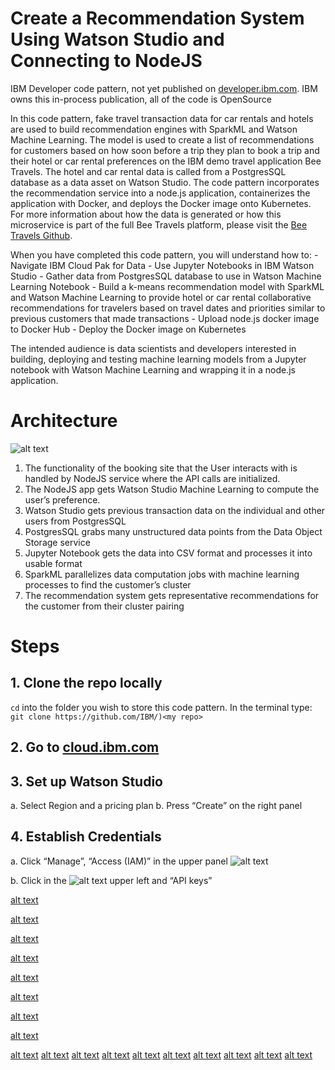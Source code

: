 # Create a Recommendation System Using Watson Studio and Connecting to NodeJS 
IBM Developer code pattern, not yet published on [developer.ibm.com](https://developer.ibm.com/). IBM owns this in-process publication, all of the code is OpenSource

In this code pattern, fake travel transaction data for car rentals and hotels are used to build recommendation engines with SparkML and Watson Machine Learning. The model is used to create a list of recommendations for customers based on how soon before a trip they plan to book a trip and their hotel or car rental preferences on the IBM demo travel application Bee Travels. The hotel and car rental data is called from a PostgresSQL database as a data asset on Watson Studio. The code pattern incorporates the recommendation service into a node.js application, containerizes the application with Docker, and deploys the Docker image onto Kubernetes. For more information about how the data is generated or how this microservice is part of the full Bee Travels platform, please visit the [Bee Travels Github](https://github.com/bee-travels/). 

When you have completed this code pattern, you will understand how to:
    - Navigate IBM Cloud Pak for Data
    - Use Jupyter Notebooks in IBM Watson Studio
    - Gather data from PostgresSQL database to use in Watson Machine Learning Notebook
    - Build a k-means recommendation model with SparkML and Watson Machine Learning to provide hotel or car rental collaborative recommendations for travelers based on travel dates and priorities similar to previous customers that made transactions
    - Upload node.js docker image to Docker Hub
    - Deploy the Docker image on Kubernetes
    
The intended audience is data scientists and developers interested in building, deploying and testing machine learning models from a Jupyter notebook with Watson Machine Learning and wrapping it in a node.js application.

# Architecture
![alt text](https://github.com/mhrosen/recommendation-code-pattern/blob/master/Images-for-ReadMe/Image1.jpeg)

1. The functionality of the booking site that the User interacts with is handled by NodeJS service where the API calls are initialized.
2. The NodeJS app gets Watson Studio Machine Learning to compute the user’s preference.
3. Watson Studio gets previous transaction data on the individual and other users from PostgresSQL
4. PostgresSQL grabs many unstructured data points from the Data Object Storage service
5. Jupyter Notebook gets the data into CSV format and processes it into usable format
6. SparkML parallelizes data computation jobs with machine learning processes to find the customer’s cluster
7. The recommendation system gets representative recommendations for the customer from their cluster pairing

# Steps
 ## 1. Clone the repo locally
`cd` into the folder you wish to store this code pattern. In the terminal type:
    ```git clone https://github.com/IBM/)<my repo> ```
 ## 2. Go to [cloud.ibm.com](cloud.ibm.com)
 ## 3. Set up Watson Studio 
   a. Select Region and a pricing plan
   b. Press “Create” on the right panel
 ## 4. Establish Credentials
   a. Click “Manage”, “Access (IAM)” in the upper panel
   ![alt text](https://github.com/mhrosen/recommendation-code-pattern/blob/master/Images-for-ReadMe/Image2.jpeg)

   b. Click in the ![alt text](https://github.com/mhrosen/recommendation-code-pattern/blob/master/Images-for-ReadMe/Image%208-2-20%20at%2011.05%20PM.jpeg) upper left and “API keys”
   
   
   
   
   
[alt text](https://github.com/mhrosen/recommendation-code-pattern/blob/master/Images-for-ReadMe/Image4.jpeg)

[alt text](https://github.com/mhrosen/recommendation-code-pattern/blob/master/Images-for-ReadMe/Image5.jpeg)

[alt text](https://github.com/mhrosen/recommendation-code-pattern/blob/master/Images-for-ReadMe/Image6.jpeg)

[alt text](https://github.com/mhrosen/recommendation-code-pattern/blob/master/Images-for-ReadMe/Image7.jpeg)

[alt text](https://github.com/mhrosen/recommendation-code-pattern/blob/master/Images-for-ReadMe/Image8.jpeg)

[alt text](https://github.com/mhrosen/recommendation-code-pattern/blob/master/Images-for-ReadMe/Image9.jpeg)

[alt text](https://github.com/mhrosen/recommendation-code-pattern/blob/master/Images-for-ReadMe/Image10.jpeg)

[alt text](https://github.com/mhrosen/recommendation-code-pattern/blob/master/Images-for-ReadMe/Image11.jpeg)

[alt text](https://github.com/mhrosen/recommendation-code-pattern/blob/master/Images-for-ReadMe/Image12.jpeg)
[alt text](https://github.com/mhrosen/recommendation-code-pattern/blob/master/Images-for-ReadMe/Image13.jpeg)
[alt text](https://github.com/mhrosen/recommendation-code-pattern/blob/master/Images-for-ReadMe/Image14.jpeg)
[alt text](https://github.com/mhrosen/recommendation-code-pattern/blob/master/Images-for-ReadMe/Image15.jpeg)
[alt text](https://github.com/mhrosen/recommendation-code-pattern/blob/master/Images-for-ReadMe/Image16.jpeg)
[alt text](https://github.com/mhrosen/recommendation-code-pattern/blob/master/Images-for-ReadMe/Image17.jpeg)
[alt text](https://github.com/mhrosen/recommendation-code-pattern/blob/master/Images-for-ReadMe/Image18.jpeg)
[alt text](https://github.com/mhrosen/recommendation-code-pattern/blob/master/Images-for-ReadMe/Image19.jpeg)
[alt text](https://github.com/mhrosen/recommendation-code-pattern/blob/master/Images-for-ReadMe/Image20.jpeg)
[alt text](https://github.com/mhrosen/recommendation-code-pattern/blob/master/Images-for-ReadMe/Image21.jpeg)
